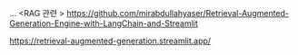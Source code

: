 ...
<RAG 관련 > 
https://github.com/mirabdullahyaser/Retrieval-Augmented-Generation-Engine-with-LangChain-and-Streamlit

https://retrieval-augmented-generation.streamlit.app/
